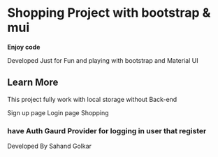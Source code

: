 # Shopping Project with bootstrap & mui 





**Enjoy code**
 
Developed Just for Fun and playing with bootstrap and Material UI

## Learn More

This project fully work with local storage without Back-end

Sign up page
Login page 
Shopping

 
### have Auth Gaurd Provider for logging in user that register

 Developed By Sahand Golkar
